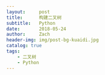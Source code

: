 ```yaml
---
layout:     post
title:      构建二叉树
subtitle:   Python
date:       2018-05-24
author:     Zach
header-img: img/post-bg-kuaidi.jpg
catalog: true
tags:
    - 二叉树
    - Python
---
```



